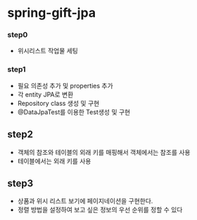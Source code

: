 # spring-gift-jpa
### step0
- 위시리스트 작업물 세팅

### step1
- 필요 의존성 추가 및 properties 추가
- 각 entity JPA로 변환
- Repository class 생성 및 구현
- @DataJpaTest를 이용한 Test생성 및 구현

## step2
- 객체의 참조와 테이블의 외래 키를 매핑해서 객체에서는 참조를 사용
- 테이블에서는 외래 키를 사용

## step3
- 상품과 위시 리스트 보기에 페이지네이션을 구현한다.
- 정렬 방법을 설정하여 보고 싶은 정보의 우선 순위를 정할 수 있다
